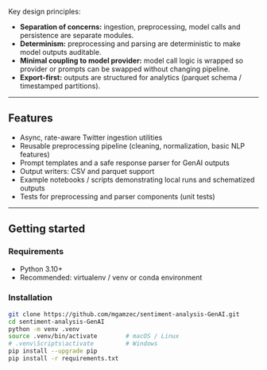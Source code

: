 
Key design principles:
- **Separation of concerns:** ingestion, preprocessing, model calls and persistence are separate modules.  
- **Determinism:** preprocessing and parsing are deterministic to make model outputs auditable.  
- **Minimal coupling to model provider:** model call logic is wrapped so provider or prompts can be swapped without changing pipeline.  
- **Export-first:** outputs are structured for analytics (parquet schema / timestamped partitions).

---

## Features
- Async, rate-aware Twitter ingestion utilities  
- Reusable preprocessing pipeline (cleaning, normalization, basic NLP features)  
- Prompt templates and a safe response parser for GenAI outputs  
- Output writers: CSV and parquet support  
- Example notebooks / scripts demonstrating local runs and schematized outputs  
- Tests for preprocessing and parser components (unit tests)

---

## Getting started

### Requirements
- Python 3.10+  
- Recommended: virtualenv / venv or conda environment

### Installation
```bash
git clone https://github.com/mgamzec/sentiment-analysis-GenAI.git
cd sentiment-analysis-GenAI
python -m venv .venv
source .venv/bin/activate        # macOS / Linux
# .venv\Scripts\activate         # Windows
pip install --upgrade pip
pip install -r requirements.txt

